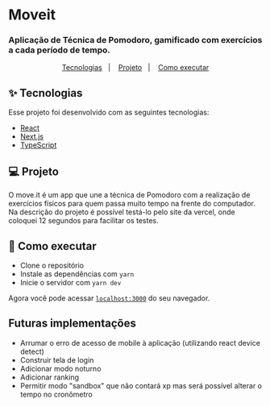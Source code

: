 # Moveit

### Aplicação de Técnica de Pomodoro, gamificado com exercícios a cada período de tempo.

<p align="center">
  <a href="#-tecnologias">Tecnologias</a>&nbsp;&nbsp;&nbsp;|&nbsp;&nbsp;&nbsp;
  <a href="#-projeto">Projeto</a>&nbsp;&nbsp;&nbsp;|&nbsp;&nbsp;&nbsp;
  <a href="#-como-executar">Como executar</a>
</p>

## ✨ Tecnologias

Esse projeto foi desenvolvido com as seguintes tecnologias:

- [React](https://reactjs.org)
- [Next.js](https://nextjs.org/)
- [TypeScript](https://www.typescriptlang.org/)

## 💻 Projeto

O move.it é um app que une a técnica de Pomodoro com a realização de exercícios físicos para quem passa muito tempo na frente do computador.
Na descrição do projeto é possível testá-lo pelo site da vercel, onde coloquei 12 segundos para facilitar os testes.

## 🚀 Como executar

- Clone o repositório
- Instale as dependências com `yarn`
- Inicie o servidor com `yarn dev`

Agora você pode acessar [`localhost:3000`](http://localhost:3000) do seu navegador.

## Futuras implementações

- Arrumar o erro de acesso de mobile à aplicação (utilizando react device detect)
- Construir tela de login
- Adicionar modo noturno
- Adicionar ranking
- Permitir modo "sandbox" que não contará xp mas será possível alterar o tempo no cronômetro 
